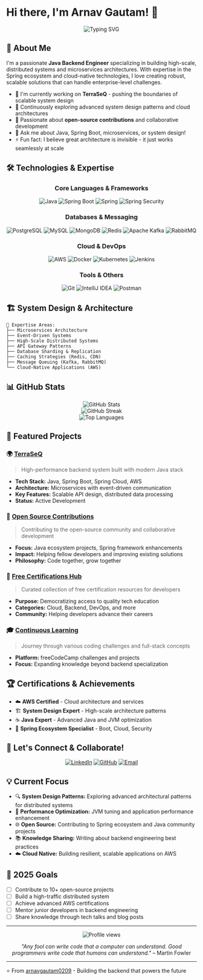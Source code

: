 # Hi there, I'm Arnav Gautam! 👋

<div align="center">
  <img src="https://readme-typing-svg.herokuapp.com?font=Fira+Code&pause=1000&color=2F81F7&center=true&vCenter=true&width=435&lines=Welcome+to+my+GitHub+profile!;Java+Backend+Engineer;Building+scalable+systems;Open+Source+Contributor" alt="Typing SVG" />
</div>

## 🚀 About Me

I'm a passionate **Java Backend Engineer** specializing in building high-scale, distributed systems and microservices architectures. With expertise in the Spring ecosystem and cloud-native technologies, I love creating robust, scalable solutions that can handle enterprise-level challenges.

- 🔭 I'm currently working on **TerraSeQ** - pushing the boundaries of scalable system design
- 🌱 Continuously exploring advanced system design patterns and cloud architectures
- 👯 Passionate about **open-source contributions** and collaborative development
- 💬 Ask me about Java, Spring Boot, microservices, or system design!
- ⚡ Fun fact: I believe great architecture is invisible - it just works seamlessly at scale

## 🛠️ Technologies & Expertise

<div align="center">

### Core Languages & Frameworks
![Java](https://img.shields.io/badge/Java-ED8B00?style=for-the-badge&logo=openjdk&logoColor=white)
![Spring Boot](https://img.shields.io/badge/Spring_Boot-F2F4F9?style=for-the-badge&logo=spring-boot)
![Spring](https://img.shields.io/badge/Spring-6DB33F?style=for-the-badge&logo=spring&logoColor=white)
![Spring Security](https://img.shields.io/badge/Spring_Security-6DB33F?style=for-the-badge&logo=Spring-Security&logoColor=white)

### Databases & Messaging
![PostgreSQL](https://img.shields.io/badge/PostgreSQL-316192?style=for-the-badge&logo=postgresql&logoColor=white)
![MySQL](https://img.shields.io/badge/MySQL-005C84?style=for-the-badge&logo=mysql&logoColor=white)
![MongoDB](https://img.shields.io/badge/MongoDB-4EA94B?style=for-the-badge&logo=mongodb&logoColor=white)
![Redis](https://img.shields.io/badge/Redis-DC382D?style=for-the-badge&logo=redis&logoColor=white)
![Apache Kafka](https://img.shields.io/badge/Apache_Kafka-231F20?style=for-the-badge&logo=apache-kafka&logoColor=white)
![RabbitMQ](https://img.shields.io/badge/RabbitMQ-FF6600?style=for-the-badge&logo=rabbitmq&logoColor=white)

### Cloud & DevOps
![AWS](https://img.shields.io/badge/AWS-232F3E?style=for-the-badge&logo=amazon-aws&logoColor=white)
![Docker](https://img.shields.io/badge/Docker-2496ED?style=for-the-badge&logo=docker&logoColor=white)
![Kubernetes](https://img.shields.io/badge/Kubernetes-326CE5?style=for-the-badge&logo=kubernetes&logoColor=white)
![Jenkins](https://img.shields.io/badge/Jenkins-D24939?style=for-the-badge&logo=jenkins&logoColor=white)

### Tools & Others
![Git](https://img.shields.io/badge/Git-F05032?style=for-the-badge&logo=git&logoColor=white)
![IntelliJ IDEA](https://img.shields.io/badge/IntelliJ_IDEA-000000.svg?style=for-the-badge&logo=intellij-idea&logoColor=white)
![Postman](https://img.shields.io/badge/Postman-FF6C37?style=for-the-badge&logo=postman&logoColor=white)

</div>

## 🏗️ System Design & Architecture

```
🎯 Expertise Areas:
├── Microservices Architecture
├── Event-Driven Systems  
├── High-Scale Distributed Systems
├── API Gateway Patterns
├── Database Sharding & Replication
├── Caching Strategies (Redis, CDN)
├── Message Queuing (Kafka, RabbitMQ)
└── Cloud-Native Applications (AWS)
```

## 📊 GitHub Stats

<div align="center">
  <img src="https://github-readme-stats.vercel.app/api?username=arnavgautam0209&show_icons=true&theme=tokyonight&count_private=true" alt="GitHub Stats" />
</div>

<div align="center">
  <img src="https://github-readme-streak-stats.herokuapp.com/?user=arnavgautam0209&theme=tokyonight" alt="GitHub Streak" />
</div>

<div align="center">
  <img src="https://github-readme-stats.vercel.app/api/top-langs/?username=arnavgautam0209&layout=compact&theme=tokyonight" alt="Top Languages" />
</div>

## 🌟 Featured Projects

### 🌍 [TerraSeQ](https://github.com/arnavgautam0209/TerraSeQ)
> High-performance backend system built with modern Java stack
- **Tech Stack:** Java, Spring Boot, Spring Cloud, AWS
- **Architecture:** Microservices with event-driven communication
- **Key Features:** Scalable API design, distributed data processing
- **Status:** Active Development

### 🤝 [Open Source Contributions](https://github.com/arnavgautam0209/first-contributions)
> Contributing to the open-source community and collaborative development
- **Focus:** Java ecosystem projects, Spring framework enhancements
- **Impact:** Helping fellow developers and improving existing solutions
- **Philosophy:** Code together, grow together

### 📜 [Free Certifications Hub](https://github.com/arnavgautam0209/Free-Certifications)
> Curated collection of free certification resources for developers
- **Purpose:** Democratizing access to quality tech education
- **Categories:** Cloud, Backend, DevOps, and more
- **Community:** Helping developers advance their careers

### 🎓 [Continuous Learning](https://github.com/arnavgautam0209/freeCodeCamp)
> Journey through various coding challenges and full-stack concepts
- **Platform:** freeCodeCamp challenges and projects
- **Focus:** Expanding knowledge beyond backend specialization

## 🏆 Certifications & Achievements

- ☁️ **AWS Certified** - Cloud architecture and services
- 🏗️ **System Design Expert** - High-scale architecture patterns
- ☕ **Java Expert** - Advanced Java and JVM optimization
- 🔧 **Spring Ecosystem Specialist** - Boot, Cloud, Security

## 🤝 Let's Connect & Collaborate!

<div align="center">

[![LinkedIn](https://img.shields.io/badge/LinkedIn-0077B5?style=for-the-badge&logo=linkedin&logoColor=white)](https://linkedin.com/in/arnav-gautam)
[![GitHub](https://img.shields.io/badge/GitHub-100000?style=for-the-badge&logo=github&logoColor=white)](https://github.com/arnavgautam0209)
[![Email](https://img.shields.io/badge/Email-D14836?style=for-the-badge&logo=gmail&logoColor=white)](mailto:arnavgautam.dev@gmail.com)

</div>

## 💡 Current Focus

- 🔍 **System Design Patterns:** Exploring advanced architectural patterns for distributed systems
- 🚀 **Performance Optimization:** JVM tuning and application performance enhancement
- 🌐 **Open Source:** Contributing to Spring ecosystem and Java community projects
- 📚 **Knowledge Sharing:** Writing about backend engineering best practices
- ☁️ **Cloud Native:** Building resilient, scalable applications on AWS

## 🎯 2025 Goals

- [ ] Contribute to 10+ open-source projects
- [ ] Build a high-traffic distributed system
- [ ] Achieve advanced AWS certifications
- [ ] Mentor junior developers in backend engineering
- [ ] Share knowledge through tech talks and blog posts

---

<div align="center">
  <img src="https://komarev.com/ghpvc/?username=arnavgautam0209&color=blueviolet&style=flat-square&label=Profile+Views" alt="Profile views" />
</div>

<div align="center">
  
*"Any fool can write code that a computer can understand. Good programmers write code that humans can understand."* – Martin Fowler

</div>

---

⭐️ From [arnavgautam0209](https://github.com/arnavgautam0209) - Building the backend that powers the future
